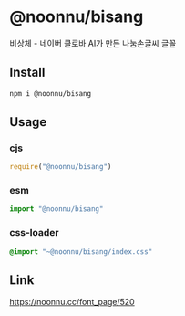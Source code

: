 # @noonnu/bisang
비상체 - 네이버 클로바 AI가 만든 나눔손글씨 글꼴

## Install
```sh
npm i @noonnu/bisang
```
## Usage
### cjs
```js
require("@noonnu/bisang")
```
### esm
```js
import "@noonnu/bisang"
```
### css-loader
```css
@import "~@noonnu/bisang/index.css"
```

## Link
https://noonnu.cc/font_page/520
